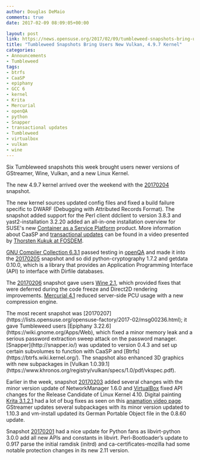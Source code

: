 ```yaml
---
author: Douglas DeMaio
comments: true
date: 2017-02-09 08:09:05+00:00

layout: post
link: https://news.opensuse.org/2017/02/09/tumbleweed-snapshots-bring-users-new-vulkan-4-9-7-kernel/
title: "Tumbleweed Snapshots Bring Users New Vulkan, 4.9.7 Kernel"
categories:
- Announcements
- Tumbleweed
tags:
- btrfs
- CaaSP
- epiphany
- GCC 6
- kernel
- Krita
- Mercurial
- openQA
- python
- Snapper
- transactional updates
- Tumbleweed
- virtualbox
- vulkan
- wine
---
```



Six Tumbleweed snapshots this week brought users newer versions of GStreamer, Wine, Vulkan, and a new Linux Kernel.

The new 4.9.7 kernel arrived over the weekend with the [20170204](https://lists.opensuse.org/opensuse-factory/2017-02/msg00183.html) snapshot.

The new kernel sources updated config files and fixed a build failure specific to DWARF (Debugging with Attributed Records Format). The snapshot added support for the Perl client ddclient to version 3.8.3 and yast2-installation 3.2.20 added an all-in-one installation overview for SUSE's new [Container as a Service Platform](https://www.suse.com/communities/blog/introducing-suse-containers-service-platform/) product. More information about CaaSP and [transactional updates](https://t.co/uCW8J2Fcem) can be found in a video presented by [Thorsten Kukuk at FOSDEM](https://t.co/uCW8J2Fcem).

[GNU Compiler Collection 6.3.1](https://gcc.gnu.org/) passed testing in [openQA](https://openqa.opensuse.org/) and made it into the [20170205](https://lists.opensuse.org/opensuse-factory/2017-02/msg00197.html) snapshot and so did python-cryptography 1.7.2 and getdata 0.10.0, which is a library that provides an Application Programming Interface (API) to interface with Dirfile databases.

The [20170206](https://lists.opensuse.org/opensuse-factory/2017-02/msg00225.html) snapshot gave users [Wine 2.1](https://www.winehq.org/announce/2.1), which provided fixes that were deferred during the code freeze and Direct2D rendering improvements. [Mercurial 4.1](https://pypi.python.org/pypi/Mercurial) reduced server-side PCU usage with a new compression engine.

<!-- more -->The most recent snapshot was [20170207](https://lists.opensuse.org/opensuse-factory/2017-02/msg00236.html); it gave Tumbleweed users [Epiphany 3.22.6](https://wiki.gnome.org/Apps/Web), which fixed a minor memory leak and a serious password extraction sweep attack on the password manager. [Snapper](http://snapper.io/) was updated to version 0.4.3 and set up certain subvolumes to function with CaaSP and [Btrfs](https://btrfs.wiki.kernel.org/). The snapshot also enhanced 3D graphics with new subpackages in [Vulkan 1.0.39.1](https://www.khronos.org/registry/vulkan/specs/1.0/pdf/vkspec.pdf).

Earlier in the week, snapshot [20170203](https://lists.opensuse.org/opensuse-factory/2017-02/msg00175.html) added several changes with the minor version update of NetworkManager 1.6.0 and [VirtualBox](https://www.virtualbox.org/wiki/VirtualBox) fixed API changes for the Release Candidate of Linux Kernel 4.10. Digital painting [Krita 3.1.2.1](https://krita.org/en/item/krita-3-1-2-released/) had a lot of bug fixes as seen on this [anamation video page](https://krita.org/en/release-notes-for-3-1-2/). GStreamer updates several subpackages with its minor version updated to 1.10.3 and vm-install updated its German Portable Object file in the 0.8.60 update.

Snapshot [20170201](https://lists.opensuse.org/opensuse-factory/2017-02/msg00094.html) had a nice update for Python fans as libvirt-python 3.0.0 add all new APIs and constants in libvirt. Perl-Bootloader’s update to 0.917 parse the initial ramdisk (initrd) and ca-certificates-mozilla had some notable protection changes in its new 2.11 version.

		
